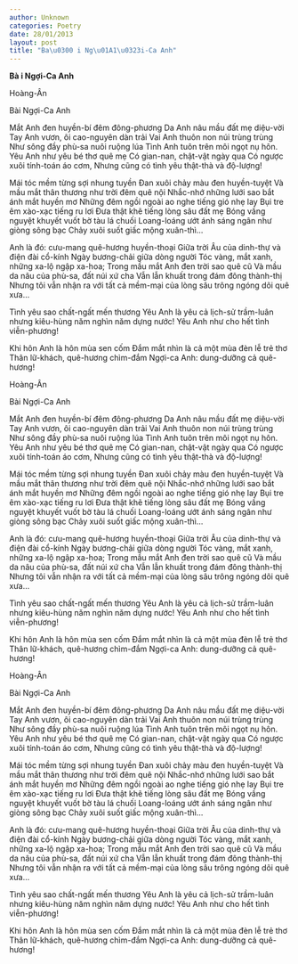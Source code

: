 ```yaml
---
author: Unknown
categories: Poetry
date: 28/01/2013
layout: post
title: "Ba\u0300 i Ng\u01A1\u0323i-Ca Anh"
---
```


**Bà i Ngợi-Ca Anh**

Hoàng-Ân

Bài Ngợi-Ca Anh


Mắt Anh đen huyền-bí đêm đông-phương
Da Anh nâu mầu đất mẹ diệu-vời
Tay Anh vươn, ôi cao-nguyên dàn trải
Vai Anh thuôn non núi trùng trùng
Như sông đầy phù-sa nuôi ruộng lúa
Tình Anh tuôn trên môi ngọt nụ hôn.
Yêu Anh như yêu bé thơ quê mẹ
Có gian-nan, chật-vật ngày qua
Có ngược xuôi tính-toán áo cơm,
Nhưng cũng có tình yêu thật-thà và độ-lượng!

Mái tóc mềm từng sợi nhung tuyền
Đan xuôi chảy màu đen huyền-tuyệt
Và mầu mắt thân thương như trời đêm quê nội
Nhắc-nhớ những lưới sao bắt ánh mắt huyền mơ
Những đêm ngồi ngoài ao nghe tiếng gió nhẹ lay
Bụi tre êm xào-xạc tiếng ru lơi
Đưa thật khẽ tiếng lòng sâu đất mẹ
Bóng vầng nguyệt khuyết vuốt bờ tàu lá chuối
Loang-loáng ướt ánh sáng ngân như giòng sông bạc
Chảy xuôi suốt giấc mộng xuân-thì...

Anh là đó: cưu-mang quê-hương huyền-thoại
Giữa trời Âu của dinh-thự và điện đài cổ-kính
Ngày bương-chải giữa dòng người
Tóc vàng, mắt xanh, những xa-lộ ngập xa-hoa;
Trong mầu mắt Anh đen trời sao quê cũ
Và mầu da nâu của phù-sa, đất núi xứ cha
Vẫn lẫn khuất trong đám đông thành-thị
Nhưng tôi vẫn nhận ra với tất cả mềm-mại
của lòng sâu trông ngóng dõi quê xưa...

Tình yêu sao chất-ngất mến thương
Yêu Anh là yêu cả lịch-sử trầm-luân
nhưng kiêu-hùng năm nghìn năm dựng nước!
Yêu Anh như cho hết tình viễn-phương!

Khi hôn Anh là hôn mùa sen cốm
Đắm mắt nhìn là cả một mùa đèn lễ trẻ thơ
Thân lữ-khách, quê-hương chìm-đắm
Ngợi-ca Anh: dung-dưỡng cả quê-hương!

Hoàng-Ân

Bài Ngợi-Ca Anh


Mắt Anh đen huyền-bí đêm đông-phương
Da Anh nâu mầu đất mẹ diệu-vời
Tay Anh vươn, ôi cao-nguyên dàn trải
Vai Anh thuôn non núi trùng trùng
Như sông đầy phù-sa nuôi ruộng lúa
Tình Anh tuôn trên môi ngọt nụ hôn.
Yêu Anh như yêu bé thơ quê mẹ
Có gian-nan, chật-vật ngày qua
Có ngược xuôi tính-toán áo cơm,
Nhưng cũng có tình yêu thật-thà và độ-lượng!

Mái tóc mềm từng sợi nhung tuyền
Đan xuôi chảy màu đen huyền-tuyệt
Và mầu mắt thân thương như trời đêm quê nội
Nhắc-nhớ những lưới sao bắt ánh mắt huyền mơ
Những đêm ngồi ngoài ao nghe tiếng gió nhẹ lay
Bụi tre êm xào-xạc tiếng ru lơi
Đưa thật khẽ tiếng lòng sâu đất mẹ
Bóng vầng nguyệt khuyết vuốt bờ tàu lá chuối
Loang-loáng ướt ánh sáng ngân như giòng sông bạc
Chảy xuôi suốt giấc mộng xuân-thì...

Anh là đó: cưu-mang quê-hương huyền-thoại
Giữa trời Âu của dinh-thự và điện đài cổ-kính
Ngày bương-chải giữa dòng người
Tóc vàng, mắt xanh, những xa-lộ ngập xa-hoa;
Trong mầu mắt Anh đen trời sao quê cũ
Và mầu da nâu của phù-sa, đất núi xứ cha
Vẫn lẫn khuất trong đám đông thành-thị
Nhưng tôi vẫn nhận ra với tất cả mềm-mại
của lòng sâu trông ngóng dõi quê xưa...

Tình yêu sao chất-ngất mến thương
Yêu Anh là yêu cả lịch-sử trầm-luân
nhưng kiêu-hùng năm nghìn năm dựng nước!
Yêu Anh như cho hết tình viễn-phương!

Khi hôn Anh là hôn mùa sen cốm
Đắm mắt nhìn là cả một mùa đèn lễ trẻ thơ
Thân lữ-khách, quê-hương chìm-đắm
Ngợi-ca Anh: dung-dưỡng cả quê-hương!

Hoàng-Ân

Bài Ngợi-Ca Anh


Mắt Anh đen huyền-bí đêm đông-phương
Da Anh nâu mầu đất mẹ diệu-vời
Tay Anh vươn, ôi cao-nguyên dàn trải
Vai Anh thuôn non núi trùng trùng
Như sông đầy phù-sa nuôi ruộng lúa
Tình Anh tuôn trên môi ngọt nụ hôn.
Yêu Anh như yêu bé thơ quê mẹ
Có gian-nan, chật-vật ngày qua
Có ngược xuôi tính-toán áo cơm,
Nhưng cũng có tình yêu thật-thà và độ-lượng!

Mái tóc mềm từng sợi nhung tuyền
Đan xuôi chảy màu đen huyền-tuyệt
Và mầu mắt thân thương như trời đêm quê nội
Nhắc-nhớ những lưới sao bắt ánh mắt huyền mơ
Những đêm ngồi ngoài ao nghe tiếng gió nhẹ lay
Bụi tre êm xào-xạc tiếng ru lơi
Đưa thật khẽ tiếng lòng sâu đất mẹ
Bóng vầng nguyệt khuyết vuốt bờ tàu lá chuối
Loang-loáng ướt ánh sáng ngân như giòng sông bạc
Chảy xuôi suốt giấc mộng xuân-thì...

Anh là đó: cưu-mang quê-hương huyền-thoại
Giữa trời Âu của dinh-thự và điện đài cổ-kính
Ngày bương-chải giữa dòng người
Tóc vàng, mắt xanh, những xa-lộ ngập xa-hoa;
Trong mầu mắt Anh đen trời sao quê cũ
Và mầu da nâu của phù-sa, đất núi xứ cha
Vẫn lẫn khuất trong đám đông thành-thị
Nhưng tôi vẫn nhận ra với tất cả mềm-mại
của lòng sâu trông ngóng dõi quê xưa...

Tình yêu sao chất-ngất mến thương
Yêu Anh là yêu cả lịch-sử trầm-luân
nhưng kiêu-hùng năm nghìn năm dựng nước!
Yêu Anh như cho hết tình viễn-phương!

Khi hôn Anh là hôn mùa sen cốm
Đắm mắt nhìn là cả một mùa đèn lễ trẻ thơ
Thân lữ-khách, quê-hương chìm-đắm
Ngợi-ca Anh: dung-dưỡng cả quê-hương!
